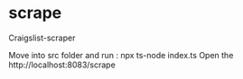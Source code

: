 # scrape
Craigslist-scraper

Move into src folder and run : npx ts-node index.ts
Open the http://localhost:8083/scrape
